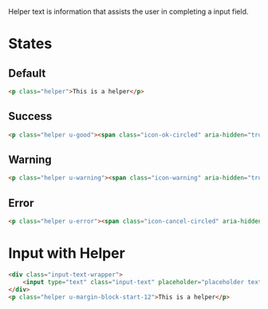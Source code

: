 Helper text is information that assists the user in completing a input field.

# States
## Default
```html
<p class="helper">This is a helper</p>
```
## Success
```html
<p class="helper u-good"><span class="icon-ok-circled" aria-hidden="true"></span>This is success</p>
```
## Warning
```html
<p class="helper u-warning"><span class="icon-warning" aria-hidden="true"></span>This is a warning</p>
```
## Error
```html
<p class="helper u-error"><span class="icon-cancel-circled" aria-hidden="true"></span>This is an error</p>
```

# Input with Helper

```html
<div class="input-text-wrapper">
    <input type="text" class="input-text" placeholder="placeholder text">
</div>
<p class="helper u-margin-block-start-12">This is a helper</p>
```
